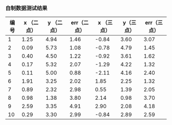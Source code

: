 ### 自制数据测试结果

| 编号 | x （二点） | y （二点） | err（二点） | x （三点） | y（三点） | err（三点） |
| ---- | ---------- | ---------- | ----------- | ---------- | --------- | ----------- |
| 1    | 1.25       | 4.94       | 1.46        | -0.84      | 3.60      | 3.07        |
| 2    | 0.09       | 5.73       | 1.08        | -0.78      | 4.79      | 1.45        |
| 3    | 0.40       | 4.50       | 1.22        | -0.92      | 3.61      | 1.62        |
| 4    | 0.17       | 5.32       | 2.07        | -1.29      | 4.22      | 1.32        |
| 5    | 0.11       | 5.00       | 0.88        | -2.11      | 4.16      | 2.40        |
| 6    | 1.91       | 3.25       | 2.02        | 1.85       | 2.25      | 1.32        |
| 7    | 0.89       | 2.32       | 2.98        | 0.55       | 1.39      | 2.05        |
| 8    | 0.98       | 1.38       | 3.80        | 2.14       | 0.98      | 3.70        |
| 9    | 2.59       | 3.35       | 4.91        | 2.90       | 2.08      | 4.18        |
| 10   | 0.29       | 3.30       | 2.99        | -0.84      | 2.89      | 2.59        |

